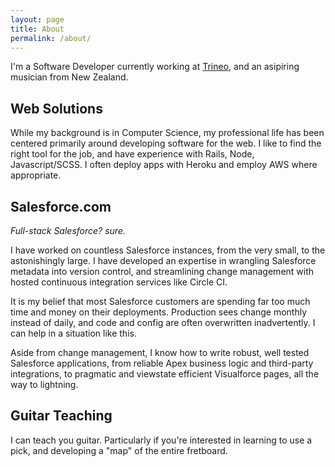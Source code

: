 ```yaml
---
layout: page
title: About
permalink: /about/
---
```


I'm a Software Developer currently working at [Trineo](https://www.trineo.com), and an asipiring musician from New Zealand.

## Web Solutions

While my background is in Computer Science, my professional life has been centered primarily around developing software for the web.
I like to find the right tool for the job, and have experience with Rails, Node, Javascript/SCSS. I often deploy apps with Heroku and employ AWS where appropriate.

## Salesforce.com

_Full-stack Salesforce? sure._

I have worked on countless Salesforce instances, from the very small, to the astonishingly large. I have developed an expertise in wrangling Salesforce metadata into version control, and streamlining change management with hosted continuous integration services like Circle CI.

It is my belief that most Salesforce customers are spending far too much time and money on their deployments. Production sees change monthly instead of daily, and code and config are often overwritten inadvertently. I can help in a situation like this.

Aside from change management, I know how to write robust, well tested Salesforce applications, from reliable Apex business logic and third-party integrations, to pragmatic and viewstate efficient Visualforce pages, all the way to lightning.

## Guitar Teaching

I can teach you guitar. Particularly if you're interested in learning to use a pick, and developing a "map" of the entire fretboard.
